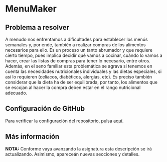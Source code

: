 # MenuMaker

## Problema a resolver
A menudo nos enfrentamos a dificultades para establecer los menús semanales y, por ende, también a realizar compras de los alimentos necesarios para ello. Es un proceso un tanto abrumador y que requiere cierto tiempo, pues implica decidir qué vamos a cocinar, cuándo lo vamos a hacer, crear las listas de compras para tener lo necesario, entre otros. Además, en el seno familiar esta problemática se agrava si tenemos en cuenta las necesidades nutricionales individuales y las dietas especiales, si así lo requieren (celíacos, diabéticos, alergias, etc). 
Es preciso también considerar que la dieta ha de ser equilibrada, por tanto, los alimentos que se escojan al hacer la compra deben estar en el rango nutricional adecuado.

## Configuración de GitHub
Para verificar la configuración del repositorio, pulsa [aquí](https://github.com/johnwaves/quickpath-taxi/blob/Objetivo-0/docs/git-config.png).

## Más información
**NOTA:** Conforme vaya avanzando la asignatura esta descripción se irá actualizando. Asimismo, apareceán nuevas secciones y detalles.

